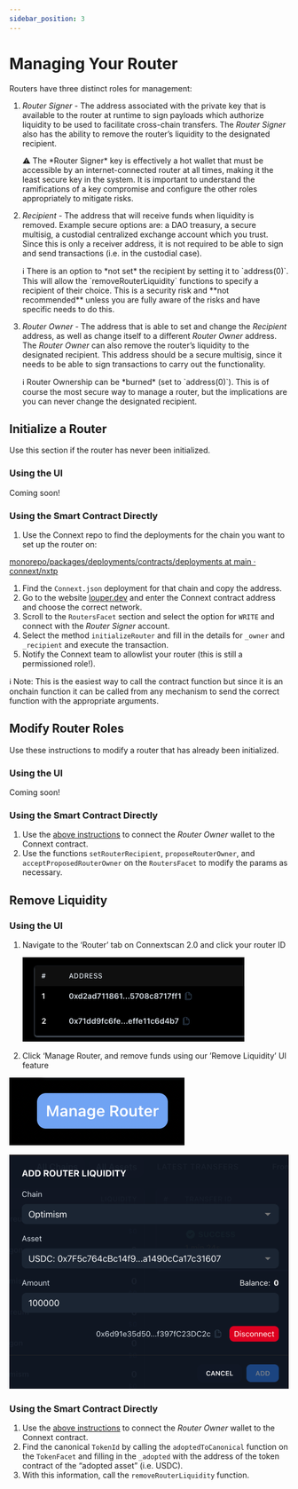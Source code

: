 ```yaml
---
sidebar_position: 3
---
```


# Managing Your Router

Routers have three distinct roles for management:

1. *Router Signer* - The address associated with the private key that is available to the router at runtime to sign payloads which authorize liquidity to be used to facilitate cross-chain transfers. The *Router Signer* also has the ability to remove the router’s liquidity to the designated recipient.
    
    <aside>
    ⚠️ The *Router Signer* key is effectively a hot wallet that must be accessible by an internet-connected router at all times, making it the least secure key in the system. It is important to understand the ramifications of a key compromise and configure the other roles appropriately to mitigate risks.
    
    </aside>
    
2. *Recipient* - The address that will receive funds when liquidity is removed. Example secure options are: a DAO treasury, a secure multisig, a custodial centralized exchange account which you trust. Since this is only a receiver address, it is not required to be able to sign and send transactions (i.e. in the custodial case).
    
    <aside>
    ℹ️ There is an option to *not set* the recipient by setting it to `address(0)`. This will allow the `removeRouterLiquidity` functions to specify a recipient of their choice. This is a security risk and **not recommended** unless you are fully aware of the risks and have specific needs to do this.
    
    </aside>
    
3. *Router Owner* - The address that is able to set and change the *Recipient* address, as well as change itself to a different *Router Owner* address. The *Router Owner* can also remove the router’s liquidity to the designated recipient. This address should be a secure multisig, since it needs to be able to sign transactions to carry out the functionality.
    
    <aside>
    ℹ️ Router Ownership can be *burned* (set to `address(0)`). This is of course the most secure way to manage a router, but the implications are you can never change the designated recipient.
    
    </aside>
    

## Initialize a Router

Use this section if the router has never been initialized.

### Using the UI

Coming soon!

### Using the Smart Contract Directly

1. Use the Connext repo to find the deployments for the chain you want to set up the router on: 

[monorepo/packages/deployments/contracts/deployments at main · connext/nxtp](https://github.com/connext/monorepo/tree/main/packages/deployments/contracts/deployments)

1. Find the `Connext.json` deployment for that chain and copy the address.
2. Go to the website [louper.dev](https://louper.dev/) and enter the Connext contract address and choose the correct network.
3. Scroll to the `RoutersFacet` section and select the option for `WRITE` and connect with the *Router Signer* account.
4. Select the method `initializeRouter` and fill in the details for `_owner` and `_recipient` and execute the transaction.
5. Notify the Connext team to allowlist your router (this is still a permissioned role!).

<aside>
ℹ️ Note: This is the easiest way to call the contract function but since it is an onchain function it can be called from any mechanism to send the correct function with the appropriate arguments.

</aside>

## Modify Router Roles

Use these instructions to modify a router that has already been initialized.

### Using the UI

Coming soon!

### Using the Smart Contract Directly

1. Use the [above instructions](https://www.notion.so/Router-Management-b7deba54c150424c978aa6abd4fec7f6) to connect the *Router Owner* wallet to the Connext contract.
2. Use the functions `setRouterRecipient`, `proposeRouterOwner`, and `acceptProposedRouterOwner` on the `RoutersFacet` to modify the params as necessary.

## Remove Liquidity

### Using the UI

1. Navigate to the ‘Router’ tab on Connextscan 2.0 and click your router ID
    
    ![Untitled](../images/routerAddresses.png)

2. Click ‘Manage Router, and remove funds using our ’Remove Liquidity’ UI feature

![Untitled](../images/manageRouter.png)

![Untitled](../images/addRouterLiquidity.png)

### Using the Smart Contract Directly

1. Use the [above instructions](https://www.notion.so/Router-Management-b7deba54c150424c978aa6abd4fec7f6) to connect the *Router Owner* wallet to the Connext contract.
2. Find the canonical `TokenId` by calling the `adoptedToCanonical` function on the `TokenFacet` and filling in the `_adopted` with the address of the token contract of the “adopted asset” (i.e. USDC).
3. With this information, call the `removeRouterLiquidity` function.